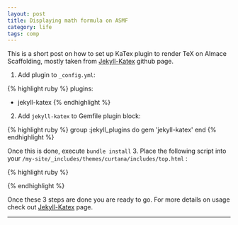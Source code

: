 ```yaml
---
layout: post
title: Displaying math formula on ASMF
category: life
tags: comp
---
```


This is a short post on how to set up KaTex plugin to render TeX on Almace Scaffolding, mostly taken from [Jekyll-Katex](https://github.com/linjer/jekyll-katex) github page.
1. Add plugin to ```_config.yml```:

{% highlight ruby %}
plugins:
  - jekyll-katex
{% endhighlight %}

2. Add ```jekyll-katex``` to Gemfile plugin block:

{% highlight ruby %}
group :jekyll_plugins do
  gem 'jekyll-katex'
end
{% endhighlight %}

Once this is done, execute ```bundle install```
3. Place the following script into your
```/my-site/_includes/themes/curtana/includes/top.html``` :

{% highlight ruby %}
<link rel="stylesheet" href="https://cdn.jsdelivr.net/npm/katex@0.11.1/dist/katex.min.css" integrity="sha384-zB1R0rpPzHqg7Kpt0Aljp8JPLqbXI3bhnPWROx27a9N0Ll6ZP/+DiW/UqRcLbRjq" crossorigin="anonymous">
{% endhighlight %}

Once these 3 steps are done you are ready to go. For more details on usage check out [Jekyll-Katex](https://github.com/linjer/jekyll-katex) page.

---
